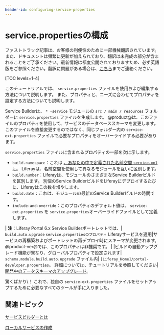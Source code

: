 ```yaml
---
header-id: configuring-service-properties
---
```


# service.propertiesの構成

<p class="alert alert-info"><span class="wysiwyg-color-blue120">ファストトラック記事は、お客様の利便性のために一部機械翻訳されています。また、ドキュメントは頻繁に更新が加えられており、翻訳は未完成の部分が含まれることをご了承ください。最新情報は都度公開されておりますため、必ず英語版をご参照ください。翻訳に問題がある場合は、<a href="mailto:support-content-jp@liferay.com">こちら</a>までご連絡ください。</span></p>

[TOC levels=1-4]

このチュートリアルでは、 `service.properties` ファイルを使用および編集する方法について説明します。 また、プロパティと、ニーズに合わせてプロパティを設定する方法についても説明します。

Service Builderは、 `* -service` モジュールの `src / main / resources` フォルダーに `service.properties` ファイルを生成します。 @product@は、このファイルのプロパティを使用して、サービスのデータベーススキーマを変更します。 このファイルを直接変更するのではなく、同じフォルダー内の `service-ext.properties` ファイルで必要なプロパティをオーバーライドする必要があります。

`service.properties` ファイルに含まれるプロパティの一部を次に示します。

  - `build.namespace`：これは [、あなたの中で定義された名前空間 `service.xmlに`](/docs/7-1/tutorials/-/knowledge_base/t/defining-an-object-relational-map-with-service-builder)。 Liferayは、名前空間を使用して異なるモジュールを互いに区別します。
  - `build.number`：Liferayは、モジュールのさまざまなService Builderビルドを区別します。 別個のService BuilderビルドをLiferayにデプロイするたびに、Liferayはこの数を増やします。
  - `build.date`：これは、モジュールの最新のService Builderビルドの時間です。
  - `include-and-override`：このプロパティのデフォルト値は、 `service-ext.properties` を `service.properties`オーバーライドファイルとして定義します。

| **注**：Liferay Portal 6.x Service Builderポートレットでは、| `build.auto.upgrade` `service.propertiesのプロパティ` Liferayサービスを適用|サービスの再構築およびポートレットの再デプロイ時にスキーマが変更されます。 @product-ver@では、このプロパティは非推奨です。 | |ビルドの自動アップグレード機能が異なり、グローバルプロパティで設定されます| `schema.module.build.auto.upgrade` ファイル内| `[Liferay_Home]/portal-developer.properties`。 詳細については、チュートリアルを参照してください| [開発中のデータスキーマのアップグレード](/docs/7-1/tutorials/-/knowledge_base/t/upgrading-data-schemas-in-development)。

驚くばかり\！ これで、独自の `service-ext.properties` ファイルをセットアップするために必要なすべてのツールが手に入りました。

## 関連トピック

[サービスビルダーとは](/docs/7-1/tutorials/-/knowledge_base/t/what-is-service-builder)

[ローカルサービスの作成](/docs/7-1/tutorials/-/knowledge_base/t/creating-local-services)
